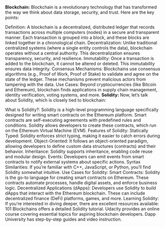 **Blockchain:**
Blockchain is a revolutionary technology that has transformed the way we think about data storage, security, and trust. Here are the key points:

Definition: A blockchain is a decentralized, distributed ledger that records transactions across multiple computers (nodes) in a secure and transparent manner. Each transaction is grouped into a block, and these blocks are linked together in a chronological chain.
Decentralization: Unlike traditional centralized systems (where a single entity controls the data), blockchain operates without a central authority. This decentralization ensures transparency, security, and resilience.
Immutability: Once a transaction is added to the blockchain, it cannot be altered or deleted. This immutability ensures data integrity.
Consensus Mechanisms: Blockchains use consensus algorithms (e.g., Proof of Work, Proof of Stake) to validate and agree on the state of the ledger. These mechanisms prevent malicious actors from tampering with the data.
Use Cases: Beyond cryptocurrencies (like Bitcoin and Ethereum), blockchain finds applications in supply chain management, identity verification, voting systems, and more.
**Solidity:**
Now, let’s talk about Solidity, which is closely tied to blockchain:

What is Solidity?: Solidity is a high-level programming language specifically designed for writing smart contracts on the Ethereum platform. Smart contracts are self-executing agreements with predefined rules and conditions. Solidity allows developers to create these contracts, which run on the Ethereum Virtual Machine (EVM).
Features of Solidity:
Statically Typed: Solidity enforces strict typing, making it easier to catch errors during development.
Object-Oriented: It follows an object-oriented paradigm, allowing developers to define custom data structures (contracts) and their behavior.
Inheritance: Solidity supports inheritance, enabling code reuse and modular design.
Events: Developers can emit events from smart contracts to notify external systems about specific actions.
Syntax Similarities: If you’re familiar with C++, JavaScript, or Python, you’ll find Solidity somewhat intuitive.
Use Cases for Solidity:
Smart Contracts: Solidity is the go-to language for creating smart contracts on Ethereum. These contracts automate processes, handle digital assets, and enforce business logic.
Decentralized Applications (dApps): Developers use Solidity to build dApps that interact with the Ethereum blockchain. These can include decentralized finance (DeFi) platforms, games, and more.
Learning Solidity:
If you’re interested in diving deeper, there are excellent resources available:
101 Blockchains offers a detailed Solidity tutorial.
Udacity provides an online course covering essential topics for aspiring blockchain developers.
Dapp University has step-by-step guides and video instruction.
